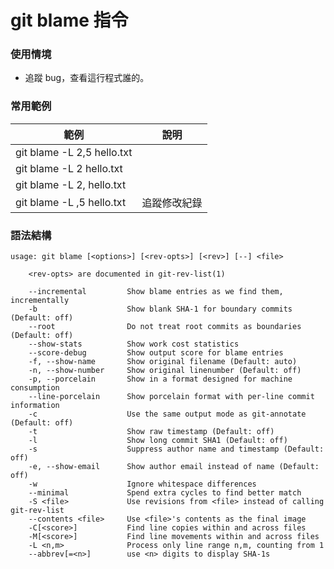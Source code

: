 # git blame 指令

### 使用情境

* 追蹤 bug，查看這行程式誰的。

### 常用範例

| 範例                         | 說明     |
|----------------------------|--------|
| git blame -L 2,5 hello.txt |        |
| git blame -L 2 hello.txt   |        |
| git blame -L 2, hello.txt  |        |
| git blame -L ,5 hello.txt  | 追蹤修改紀錄 |

### 語法結構

```
usage: git blame [<options>] [<rev-opts>] [<rev>] [--] <file>

    <rev-opts> are documented in git-rev-list(1)

    --incremental         Show blame entries as we find them, incrementally
    -b                    Show blank SHA-1 for boundary commits (Default: off)
    --root                Do not treat root commits as boundaries (Default: off)
    --show-stats          Show work cost statistics
    --score-debug         Show output score for blame entries
    -f, --show-name       Show original filename (Default: auto)
    -n, --show-number     Show original linenumber (Default: off)
    -p, --porcelain       Show in a format designed for machine consumption
    --line-porcelain      Show porcelain format with per-line commit information
    -c                    Use the same output mode as git-annotate (Default: off)
    -t                    Show raw timestamp (Default: off)
    -l                    Show long commit SHA1 (Default: off)
    -s                    Suppress author name and timestamp (Default: off)
    -e, --show-email      Show author email instead of name (Default: off)
    -w                    Ignore whitespace differences
    --minimal             Spend extra cycles to find better match
    -S <file>             Use revisions from <file> instead of calling git-rev-list
    --contents <file>     Use <file>'s contents as the final image
    -C[<score>]           Find line copies within and across files
    -M[<score>]           Find line movements within and across files
    -L <n,m>              Process only line range n,m, counting from 1
    --abbrev[=<n>]        use <n> digits to display SHA-1s
```
